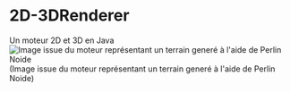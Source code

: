 # 2D-3DRenderer
Un moteur 2D et 3D en Java
![Image issue du moteur représentant un terrain generé à l'aide de Perlin Noide](https://puu.sh/E8wTR/505f0aa63c.png)
(Image issue du moteur représentant un terrain generé à l'aide de Perlin Noide)
